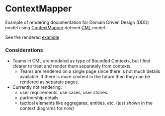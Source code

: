 # ContextMapper

Example of rendering documentation for Domain Driven Design (DDD) model using [ContextMapper](https://contextmapper.org)
defined [CML](https://contextmapper.org/docs/language-reference/) model.

See the rendered [example](https://dinodoc.pages.dev/examples/contextmapper/).

### Considerations

- Teams in CML are modeled as type of Bounded Contexts, but I find clearer to treat and render them separately from contexts.
  - Teams are rendered on a single page since there is not much details available.
    If there is more content in the future then they can be rendered as separate pages.
- Currently not rendering:
  - user requirements, use cases, user stories.
  - partnership details
  - tactical elements like aggregates, entities, etc. (just shown in the context diagrams for now)
